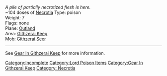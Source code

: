 *A pile of partially necrotized flesh is here.*  
\~104 doses of [Necrotia](:Category:_Necrotia.md "wikilink") Type:
poison  
Weight: 7  
Flags: none  
Plane: [Outland](:Category:Outland.md "wikilink")  
Area: [Githzerai Keep](:Category:Githzerai_Keep.md "wikilink")  
Mob: [Githzerai Seer](Githzerai_Seer "wikilink")  

------------------------------------------------------------------------

See [Gear In Githzerai
Keep](:Category:Gear_In_Githzerai_Keep.md "wikilink") for more
information.

[Category:Incomplete](Category:Incomplete "wikilink") [Category:Lord
Poison Items](Category:Lord_Poison_Items "wikilink") [Category:Gear In
Githzerai Keep](Category:Gear_In_Githzerai_Keep "wikilink") [Category:
Necrotia](Category:_Necrotia "wikilink")

